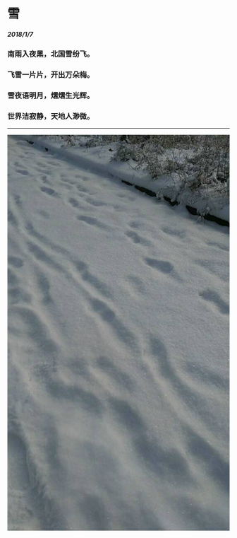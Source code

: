 <style>
  .page-header>a{display:none;}
  .site-footer{display:none;}
</style>
# 雪
##### 2018/1/7 
### 南雨入夜黑，北国雪纷飞。
### 飞雪一片片，开出万朵梅。
### 雪夜语明月，熠熠生光辉。
### 世界洁寂静，天地人渺微。
---
![snow.jpg](pictures/snow.jpg)